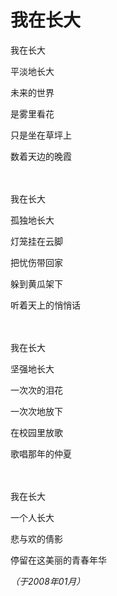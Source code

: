 # 我在长大

我在长大

平淡地长大

未来的世界

是雾里看花

只是坐在草坪上

数着天边的晚霞

　

我在长大

孤独地长大

灯笼挂在云脚

把忧伤带回家

躲到黄瓜架下

听着天上的悄悄话

　

我在长大

坚强地长大

一次次的泪花

一次次地放下

在校园里放歌

歌唱那年的仲夏

　

我在长大

一个人长大

悲与欢的倩影

停留在这美丽的青春年华

*（于2008年01月）*
